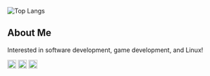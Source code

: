 ![Top Langs](https://github-readme-stats.vercel.app/api/top-langs/?username=StormLight14&theme=dark)

## About Me
Interested in software development, game development, and Linux!

<code><img height="20" alt="rust" src="https://github.com/StormLight14/images/blob/main/rust-logo.png?raw=true"></code>
<code><img height="20" alt="python" src="https://github.com/StormLight14/images/blob/main/python-logo.png?raw=true"></code>
<code><img height="20" alt="godot" src=""></code>
 
